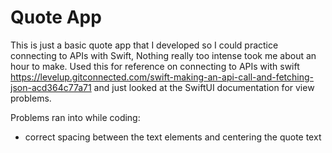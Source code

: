 #  Quote App

This is just a basic quote app that I developed so I could practice connecting to APIs with Swift, Nothing really too intense took me about an hour to make. Used this for reference on connecting to APIs with swift https://levelup.gitconnected.com/swift-making-an-api-call-and-fetching-json-acd364c77a71 and just looked at the SwiftUI documentation for view problems. 

Problems ran into while coding:
* correct spacing between the text elements and centering the quote text

